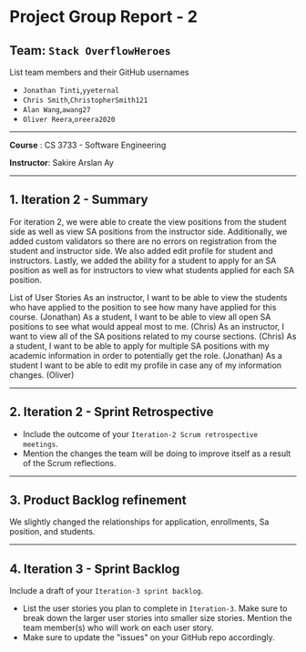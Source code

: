 # Project Group Report - 2

## Team: `Stack OverflowHeroes`

List team members and their GitHub usernames

* `Jonathan Tinti`,`yyeternal`
* `Chris Smith`,`ChristopherSmith121`
* `Alan Wang`,`awang27`
* `Oliver Reera`,`oreera2020`

---
**Course** : CS 3733 - Software Engineering

**Instructor**: Sakire Arslan Ay

----
## 1. Iteration 2 - Summary

 For iteration 2, we were able to create the view positions from the student side as well as view SA positions from the instructor side. Additionally, we added custom validators so there are no errors on registration from the student and instructor side. We also added edit profile for student and instructors. Lastly, we added the ability for a student to apply for an SA position as well as for instructors to view what students applied for each SA position. 

List of User Stories
 As an instructor, I want to be able to view the students who have applied to the position to see how many have applied for this course. (Jonathan)
 As a student, I want to be able to view all open SA positions to see what would appeal most to me. (Chris)
 As an instructor, I want to view all of the SA positions related to my course sections. (Chris)
 As a student, I want to be able to apply for multiple SA positions with my academic information in order to potentially get the role. (Jonathan)
 As a student I want to be able to edit my profile in case any of my information changes. (Oliver)

----
## 2. Iteration 2 - Sprint Retrospective

 * Include the outcome of your `Iteration-2 Scrum retrospective meetings`. 
 * Mention the changes the team will be doing to improve itself as a result of the Scrum reflections.

----
## 3. Product Backlog refinement

 We slightly changed the relationships for application, enrollments, Sa position, and students. 

----
## 4. Iteration 3 - Sprint Backlog

Include a draft of your `Iteration-3 sprint backlog`. 
 * List the user stories you plan to complete in `Iteration-3`. Make sure to break down the larger user stories into smaller size stories. Mention the team member(s) who will work on each user story. 
 * Make sure to update the "issues" on your GitHub repo accordingly.  
